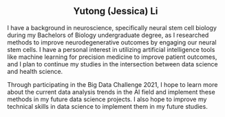 <h2 style='text-align: center;'>Yutong (Jessica) Li</h2>

I have a background in neuroscience, specifically neural stem cell biology during my Bachelors of Biology undergraduate degree, as I researched methods to improve neurodegenerative outcomes by engaging our neural stem cells. I have a personal interest in utilizing artificial intelligence tools like machine learning for precision medicine to improve patient outcomes, and I plan to continue my studies in the intersection between data science and health science.


Through participating in the Big Data Challenge 2021, I hope to learn more about the current data analysis trends in the AI field and implement these methods in my future data science projects. I also hope to improve my technical skills in data science to implement them in my future studies.